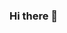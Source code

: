 ### Hi there 👋

<!--
**alecxanderBlade/alecxanderBlade** is a ✨ _special_ ✨ repository because its `README.md` (this file) appears on your GitHub profile.

Here are some ideas to get you started:

- 🔭 I’m currently working on an app that monitors security of a specific job that is about youtube ads. But my clients have gone silent and I have not continued it ever since.
- 🌱 I’m currently learning computer science at West Visayas State University located at Iloilo City.
- 👯 I’m looking to collaborate on anyone who would like to make interesting software.
- 🤔 I’m looking for someone who is qualified in the tech field to assess my technical knowledge.
- 📫 How to reach me: Email->alecxanderandaya6@gmail.com, FB->Alecxander Andaya
- ⚡ Fun fact: I am half Syrian
-->
